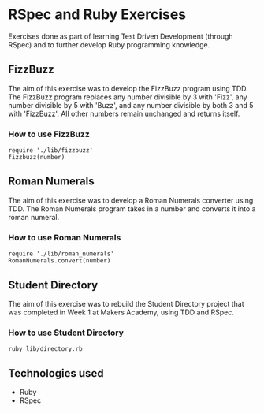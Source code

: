 RSpec and Ruby Exercises
========================

Exercises done as part of learning Test Driven Development (through RSpec) and to further develop Ruby programming knowledge.

FizzBuzz
--------

The aim of this exercise was to develop the FizzBuzz program using TDD. The FizzBuzz program replaces any number divisible by 3 with 'Fizz', any number divisible by 5 with 'Buzz', and any number divisible by both 3 and 5 with 'FizzBuzz'. All other numbers remain unchanged and returns itself.

### How to use FizzBuzz

```irb
require './lib/fizzbuzz'
fizzbuzz(number)
```

Roman Numerals
--------------

The aim of this exercise was to develop a Roman Numerals converter using TDD. The Roman Numerals program takes in a number and converts it into a roman numeral.

### How to use Roman Numerals

```irb
require './lib/roman_numerals'
RomanNumerals.convert(number)
```

Student Directory
--------------------

The aim of this exercise was to rebuild the Student Directory project that was completed in Week 1 at Makers Academy, using TDD and RSpec.

### How to use Student Directory

```shell
ruby lib/directory.rb
```

Technologies used
--------------------

* Ruby
* RSpec